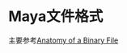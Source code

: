 # Maya文件格式
主要参考[Anatomy of a Binary File](https://mayatools.readthedocs.io/en/latest/binary.html#anatomy-of-a-binary-file)